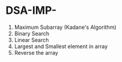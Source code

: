 # DSA-IMP-

1. Maximum Subarray (Kadane's Algorithm)
2. Binary Search
3. Linear Search
4. Largest and Smallest element in array
5. Reverse the array
